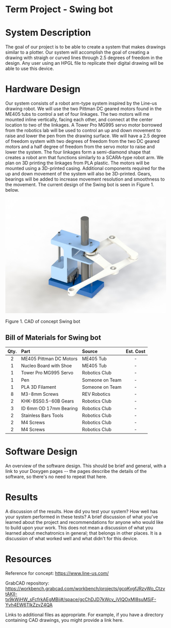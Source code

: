 # Term Project - Swing bot

# System Description

The goal of our project is to be able to create a system that makes drawings similar to a plotter. Our system will accomplish the goal of creating a drawing with straigh or curved lines through 2.5 degrees of freedom in the design. Any user using an HPGL file to replicate their digital drawing will be able to use this device.


# Hardware Design

Our system consists of a robot arm-type system inspired by the Line-us drawing robot. We will use the two Pittman DC geared motors found in the ME405 tubs to control a set of four linkages. The two motors will me mounted inline vertically, facing each other, and connect at the center location to two of the linkages. A Tower Pro MG995 servo motor borrowed from the robotics lab will be used to control an up and down movement to raise and lower the pen from the drawing surface. We will have a 2.5 degree of freedom system with two degrees of freedom from the two DC geared motors and a half degree of freedom from the servo motor to raise and lower the system. The four linkages form a semi-diamond shape that creates a robot arm that functions similarly to a SCARA-type robot arm. We plan on 3D printing the linkages from PLA plastic. The motors will be mounted using a 3D-printed casing. Additional components required for the up and down movement of the system will also be 3D-printed. Gears, bearings will be added to increase movement resolution and smoothness to the movement. The current design of the Swing bot is seen in Figure 1. below.


![test](CAD.JPG)

Figure 1. CAD of concept Swing bot

## Bill of Materials for Swing bot

| Qty. | Part                    | Source                | Est. Cost |
|:----:|:----------------------  |:----------------------|:---------:|
|  2   | ME405 Pittman DC Motors | ME405 Tub             |     -     |
|  1   | Nucleo Board with Shoe  | ME405 Tub             |     -     |
|  1   | Tower Pro MG995 Servo   | Robotics Club         |     -     |
|  1   | Pen                     | Someone on Team       |     -     |
|  1   | PLA 3D Filament         | Someone on Team       |     -     |
|  8   | M3-8mm Screws           | REV Robotics          |     -     |
|  2   | KHK-BSS0.5-60B Gears    | Robotics Club         |     -     |
|  3   | ID 6mm OD 17mm Bearing  | Robotics Club         |     -     |
|  2   | Stainless Bars Tools    | Robotics Club         |     -     |
|  2   | M4 Screws               | Robotics Club         |     -     |
|  2   | M4 Screws               | Robotics Club         |     -     |

# Software Design
An overview of the software design. This should be brief and general, with a link to your Doxygen pages -- the pages describe the details of the software, so there's no need to repeat that here.

# Results
A discussion of the results.  How did you test your system?  How well has your system performed in these tests?
A brief discussion of what you've learned about the project and recommendations for anyone who would like to build upon your work. This does not mean a discussion of what you learned about mechatronics in general; that belongs in other places.  It is a discussion of what worked well and what didn't for this device.


# Resources
Reference for concept: https://www.line-us.com/

GrabCAD repository: https://workbench.grabcad.com/workbench/projects/gcqKvgfJRzyWo_CtzvtAKlI-tx9kWjHW_sFcfrkAEgMBij#/space/gcChDJD7kWcv_jVIQOxMI8suMSjF-Yvh4EW6TlkZzvZ4QA

Links to additional files as appropriate.  For example, if you have a directory containing CAD drawings, you might provide a link here.
